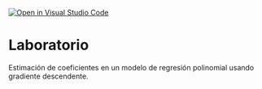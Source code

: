 [![Open in Visual Studio Code](https://classroom.github.com/assets/open-in-vscode-c66648af7eb3fe8bc4f294546bfd86ef473780cde1dea487d3c4ff354943c9ae.svg)](https://classroom.github.com/online_ide?assignment_repo_id=9025591&assignment_repo_type=AssignmentRepo)
# Laboratorio

Estimación de coeficientes en un modelo de regresión polinomial usando gradiente descendente.
